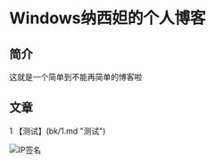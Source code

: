 # Windows纳西妲的个人博客

## 简介
这就是一个简单到不能再简单的博客啦   

## 文章
1 【测试】(bk/1.md "测试")

![IP签名](https://tool.lu/netcard/)